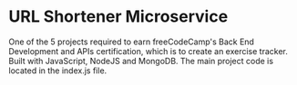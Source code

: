 # URL Shortener Microservice

One of the 5 projects required to earn freeCodeCamp's Back End Development and APIs certification, which is to create an exercise tracker. Built with JavaScript, NodeJS and MongoDB. The main project code is located in the index.js file.
